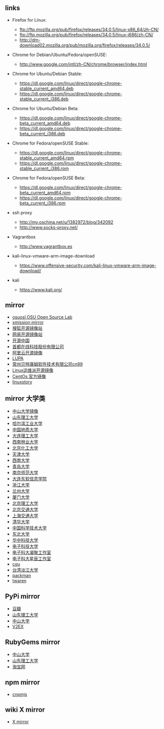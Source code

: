 ## links
- Firefox for Linux:
    - ftp://ftp.mozilla.org/pub/firefox/releases/34.0.5/linux-x86_64/zh-CN/
    - ftp://ftp.mozilla.org/pub/firefox/releases/34.0.5/linux-i686/zh-CN/
    - http://dm-download02.mozilla.org/pub/mozilla.org/firefox/releases/34.0.5/

- Chrome for Debian/Ubuntu/Fedora/openSUSE:
    - http://www.google.com/intl/zh-CN/chrome/browser/index.html

- Chrome for Ubuntu/Debian Stable:
    - https://dl.google.com/linux/direct/google-chrome-stable_current_amd64.deb
    - https://dl.google.com/linux/direct/google-chrome-stable_current_i386.deb

- Chrome for Ubuntu/Debian Beta:
    - https://dl.google.com/linux/direct/google-chrome-beta_current_amd64.deb
    - https://dl.google.com/linux/direct/google-chrome-beta_current_i386.deb

- Chrome for Fedora/openSUSE Stable:
    - https://dl.google.com/linux/direct/google-chrome-stable_current_amd64.rpm
    - https://dl.google.com/linux/direct/google-chrome-stable_current_i386.rpm

- Chrome for Fedora/openSUSE Beta:
    - https://dl.google.com/linux/direct/google-chrome-beta_current_amd64.rpm
    - https://dl.google.com/linux/direct/google-chrome-beta_current_i386.rpm
- ssh proxy
    - http://my.oschina.net/u/1382972/blog/342092
    - http://www.socks-proxy.net/
- Vagrantbox
    - http://www.vagrantbox.es
- kali-linux-vmware-arm-image-download
    - https://www.offensive-security.com/kali-linux-vmware-arm-image-download/
- kali
    - https://www.kali.org/

## mirror
- [osuosl,OSU Open Source Lab](http://ftp-nyc.osuosl.org/pub/)
- [xmission mirror](http://mirror.xmission.com/)
- [搜狐开源镜像站](http://mirrors.sohu.com/)
- [网易开源镜像站](http://mirrors.163.com/)
- [开源中国](http://mirrors.oschina.net/)
- [首都在线科技股份有限公司](http://mirrors.yun-idc.com/)
- [阿里云开源镜像](http://mirrors.aliyun.com/)
- [LUPA](http://mirror.lupaworld.com/)
- [常州贝特康姆软件技术有限公司cn99](http://centos.bitcomm.cn/)
- [Linux运维派开源镜像](http://mirrors.skyshe.cn/)
- [CentOs 官方镜像](http://mirror-status.centos.org/)
- [linuxstory](http://mirrors.linuxstory.org)

## mirror 大学类
- [中山大学镜像](http://mirror.sysu.edu.cn/)
- [山东理工大学](http://mirrors.sdutlinux.org/)
- [哈尔滨工业大学](http://run.hit.edu.cn/)
- [中国地质大学](http://cugbteam.org/)
- [大连理工大学](http://mirror.dlut.edu.cn/)
- [西南林业大学](http://cs3.swfu.edu.cn/)
- [北京化工大学](http://ubuntu.buct.edu.cn/)
- [天津大学](http://mirror.tju.edu.cn/)
- [西南大学](http://linux.swu.edu.cn/swudownload/Distributions/)
- [青岛大学](http://mirror.qdu.edu.cn/)
- [南京师范大学](http://mirrors.njnu.edu.cn/)
- [大连东软信息学院]( http://mirrors.neusoft.edu.cn/)
- [浙江大学](http://mirrors.zju.edu.cn/)
- [兰州大学](http://mirror.lzu.edu.cn/)
- [厦门大学](http://mirrors.xmu.edu.cn/)
- [北京理工大学](http://mirror.bit.edu.cn,http://mirror.bit6.edu.cn)
- [北京交通大学](http://mirror.bjtu.edu.cn,http://mirror6.bjtu.edu.cn,http://debian.bjtu.edu.cn)
- [上海交通大学](http://ftp.sjtu.edu.cn/,http://ftp6.sjtu.edu.cn)
- [清华大学](http://mirrors.tuna.tsinghua.edu.cn/,http://mirrors.6.tuna.tsinghua.edu.cn/,http://mirrors.4.tuna.tsinghua.edu.cn/)
- [中国科学技术大学](http://mirrors.ustc.edu.cn/,http://mirrors4.ustc.edu.cn/,http://mirrors6.ustc.edu.cn/)
- [东北大学](http://mirror.neu.edu.cn/,http://mirror.neu6.edu.cn/)
- [华中科技大学](http://mirrors.hust.edu.cn/,http://mirrors.hustunique.com/)
- [电子科技大学](http://ubuntu.uestc.edu.cn/)
- [电子科大凝聚工作室](http://raspbian.cnssuestc.org/)
- [电子科大星辰工作室](http://mirrors.stuhome.net/)
- [cqu](mirrors.cqu.edu.cn/)
- [台湾淡江大学](http://ftp.tku.edu.tw/Linux/)
- [packman](http://packman.links2linux.de/mirrors)
- [twaren](http://ftp.twaren.net/)

## PyPi mirror
- [豆瓣](http://pypi.douban.com/)
- [山东理工大学](http://pypi.sdutlinux.org/)
- [中山大学](http://mirror.sysu.edu.cn/pypi/)
- [V2EX](http://pypi.v2ex.com/simple/)

## RubyGems mirror
- [中山大学](http://mirror.sysu.edu.cn/rubygems/)
- [山东理工大学](http://ruby.sdutlinux.org/)
- [淘宝网](http://ruby.taobao.org/)

## npm mirror
- [cnpmjs](http://cnpmjs.org/)

## wiki X mirror
- [X mirror](http://www.x.org/wiki/Releases/Download)
